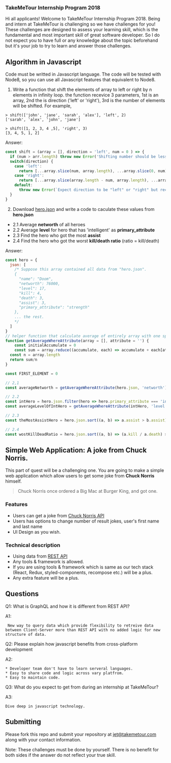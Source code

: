 ### TakeMeTour Internship Program 2018

Hi all applicants! Welcome to TakeMeTour Internship Program 2018. Being and intern at TakeMeTour is challenging so we have challenges for you! These challenges are designed to assess your learning skill, which is the fundamental and most important skill of great software developer. So I do not expect you to have full or any knowledge about the topic beforehand but it's your job to try to learn and answer those challenges.

## Algorithm in Javascript
Code must be writted in Javascript language. The code will be tested with Node8, so you can use all Javascript features that equivalent to Node8.

1. Write a function that shift the elements of array to left or right by n elements in infinity loop. the function recevice 3 parameters, 1st is an array, 2nd the is direction ('left' or 'right'), 3rd is the number of elements will be shifted. For example,
```
> shift(['john', 'jane', 'sarah', 'alex'], 'left', 2)
['sarah', 'alex', 'john', 'jane']

> shift([1, 2, 3, 4 ,5], 'right', 3)
[3, 4, 5, 1, 2]
```
Answer:
```javascript
const shift = (array = [], direction = 'left', num = 0 ) => {
  if (num > arr.length) throw new Error('Shifting number should be less than array length.')
  switch(direction) {
    case 'left':
      return [...array.slice(num, array.length), ...array.slice(0, num)]
    case 'right':
      return [...array.slice(array.length - num, array.length), ...array.slice(0, array.length - num)]
    default:
      throw new Error(`Expect direction to be "left" or "right" but received "${dir}".`)
  }
}
```
2. Download [hero.json](https://github.com/takemetour/job-quest-intern-2018/blob/master/hero.json) and write a code to caculate these values from **hero.json**
- 2.1 Average **networth** of all heroes
- 2.2 Average **level** for hero that has 'intelligent' as **primary_attribute**
- 2.3 Find the hero who got the most **assist**
- 2.4 Find the hero who got the worst **kill/death ratio** (ratio = kill/death)

Answer:
```javascript
const hero = {
  json: [
    /* Suppose this array contained all data from "hero.json".
    {
      "name": "Doom",
      "networth": 76000,
      "level": 17,
      "kill": 4,
      "death": 3,
      "assist": 3,
      "primary_attribute": "strength"
    },
    ... the rest.
    */
  ]
}
// helper function that calculate average of entirely array with one specific attribute(key) of object in that array.
function getAverageWhereAttribute(array = [], attribute = '') {
	const initialAccumulate = 0
	const sum = array.reduce((accumulate, each) => accumulate + each[attribute], initialAccumulate)
  const n = array.length
  return sum/n
}

const FIRST_ELEMENT = 0

// 2,1
const averageNetworth = getAverageWhereAttribute(hero.json, 'networth')

// 2.2
const intHero = hero.json.filter(hero => hero.primary_attribute === 'intelligent')
const averageLevelOfIntHero = getAverageWhereAttribute(intHero, 'level')

// 2.3
const theMostAssistHero = hero.json.sort((a, b) => a.assist > b.assist)[FIRST_ELEMENT]

// 2.4
const wostKillDeadRatio = hero.json.sort((a, b) => (a.kill / a.death) > (b.kill / b.death) )[FIRST_ELEMENT]
```

## Simple Web Application: A joke from Chuck Norris.

This part of quest will be a challenging one. You are going to make a simple web application which allow users to get some joke from **Chuck Norris** himself.

> Chuck Norris once ordered a Big Mac at Burger King, and got one.

### Features
- Users can get a joke from [Chuck Norris API](http://www.icndb.com/api/)
- Users has options to change number of result jokes, user's first name and last name
- UI Design as you wish.

### Technical description
- Using data from [REST API](http://www.icndb.com/api/)
- Any tools & framework is allowed.
- If you are using tools & framework which is same as our tech stack (React, Redux, styled-components, recompose etc.) will be a plus.
- Any extra feature will be a plus.

## Questions
Q1: What is GraphQL and how it is different from REST API?

A1:
```
 New way to query data which provide flexibility to retreive data between Client-Server more than REST API with no added logic for new structure of data. 
```


Q2: Please explain how javascript benefits from cross-platform development

A2:
```
* Developer team don't have to learn serveral languages.
* Easy to share code and logic across vary platfrom.
* Easy to maintain code.
```

Q3: What do you expect to get from during an internship at TakeMeTour?

A3:
```
Dive deep in javascript technology.
```

## Submitting

Please fork this repo and submit your repository at jet@takemetour.com along with your contact information.

Note: These challenges must be done by yourself. There is no benefit for both sides if the answer do not reflect your true skill.

